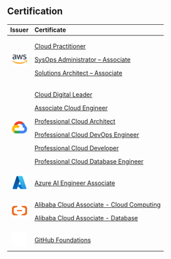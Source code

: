 <h2>Certification</h2>

|Issuer|Certificate|
|:---:|:---|
| <img src="assets/aws-icon.svg" alt="aws" width="35"/> | <p> [Cloud Practitioner](https://www.credly.com/badges/362bedc1-94eb-438d-8b9a-791afa0fff51/public_url) </p> <p> [SysOps Administrator – Associate](https://www.credly.com/badges/b2c1bfd0-bceb-426d-bd51-675b7b96eee9/public_url) </p> <p> [Solutions Architect – Associate](https://www.credly.com/badges/21b22e34-6759-401d-beaa-49b637689573/public_url) </p> |
| <img src="assets/gcp-icon.svg" alt="gcp" width="35"/> | <p> [Cloud Digital Leader](https://www.credential.net/f5448428-7581-4f14-95c8-27af74519ef0) </p> <p> [Associate Cloud Engineer](https://google.accredible.com/0e90b4c6-4806-49a4-9b20-9b0a24eb0288) </p> <p> [Professional Cloud Architect](https://www.credly.com/badges/736b61c5-81fc-4e57-b530-67bc7995da1d/public_url) </p> <p> [Professional Cloud DevOps Engineer](https://www.credly.com/badges/b43f5b05-ba30-47c3-8b73-c28d41c8fea2/public_url) </p> <p> [Professional Cloud Developer](https://www.credly.com/badges/14beb2b4-8e5c-4e6e-8d2a-ad28ae3b72f2/public_profile) </p> <p> [Professional Cloud Database Engineer](https://www.credly.com/badges/f57a77a6-163a-400b-8d67-af8d012a5d8e/public_profile) </p> |
| <img src="assets/azure-icon.svg" alt="azure" height="35"/> | <p> [Azure AI Engineer Associate](https://learn.microsoft.com/api/credentials/share/id-id/danielsidauruk/3057AEA69FC5BC48?sharingId=717B29DF2E41C328) </p> |
| <img src="assets/alibaba.svg" alt="alibaba" height="35"/> | <p> [Alibaba Cloud Associate - Cloud Computing](https://github.com/danielsidauruk/certificates/blob/main/alibaba-cloud-certified-associate.png?raw=true) </p> <p> [Alibaba Cloud Associate - Database](https://raw.githubusercontent.com/danielsidauruk/certificates/refs/heads/main/alibaba-cloud-associate-database.png) </p>|
| <img src="assets/github.svg" alt="github" height="35"/> | <p> [GitHub Foundations](https://www.credly.com/badges/865f0caf-e735-4a1c-bf2f-a3204992b179/linked_in_profile) </p> |
